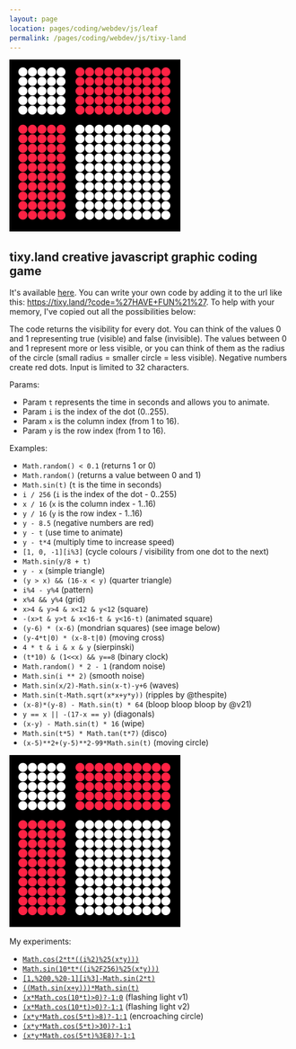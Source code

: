 ```yaml
---
layout: page
location: pages/coding/webdev/js/leaf
permalink: /pages/coding/webdev/js/tixy-land
---
```


![mondrian squares](/resources/images/mondrian_squares.png)

## tixy.land creative javascript graphic coding game

It's available [here](https://tixy.land/). You can write your own code by adding it to the url like this: https://tixy.land/?code=%27HAVE+FUN%21%27. To help with your memory, I've copied out all the possibilities below:

The code returns the visibility for every dot. You can think of the values 0 and 1 representing true (visible) and false (invisible). The values between 0 and 1 represent more or less visible, or you can think of them as the radius of the circle (small radius = smaller circle = less visible). Negative numbers create red dots. Input is limited to 32 characters.

Params:

- Param `t` represents the time in seconds and allows you to animate. 
- Param `i` is the index of the dot (0..255).
- Param `x` is the column index (from 1 to 16).
- Param `y` is the row index (from 1 to 16).

Examples: 

- `Math.random() < 0.1` (returns 1 or 0)
- `Math.random()` (returns a value between 0 and 1)
- `Math.sin(t)` (`t` is the time in seconds)
- `i / 256` (`i` is the index of the dot - 0..255)
- `x / 16` (`x` is the column index - 1..16)
- `y / 16` (`y` is the row index - 1..16)
- `y - 8.5` (negative numbers are red)
- `y - t` (use time to animate)
- `y - t*4` (multiply time to increase speed)
- `[1, 0, -1][i%3]` (cycle colours / visibility from one dot to the next)
- `Math.sin(y/8 + t)` 
- `y - x` (simple triangle)
- `(y > x) && (16-x < y)` (quarter triangle)
- `i%4 - y%4` (pattern)
- `x%4 && y%4` (grid)
- `x>4 & y>4 & x<12 & y<12` (square)
- `-(x>t & y>t & x<16-t & y<16-t)` (animated square)
- `(y-6) * (x-6)` (mondrian squares) (see image below)
- `(y-4*t|0) * (x-8-t|0)` (moving cross)
- `4 * t & i & x & y` (sierpinski)
- `(t*10) & (1<<x) && y==8` (binary clock)
- `Math.random() * 2 - 1` (random noise)
- `Math.sin(i ** 2)` (smooth noise)
- `Math.sin(x/2)-Math.sin(x-t)-y+6` (waves)
- `Math.sin(t-Math.sqrt(x*x+y*y))` (ripples by @thespite)
- `(x-8)*(y-8) - Math.sin(t) * 64` (bloop bloop bloop by @v21)
- `y == x || -(17-x == y)` (diagonals)
- `(x-y) - Math.sin(t) * 16` (wipe)
- `Math.sin(t*5) * Math.tan(t*7)` (disco)
- `(x-5)**2+(y-5)**2-99*Math.sin(t)` (moving circle)


![mondrian squares](/resources/images/mondrian_squares.png)

My experiments:

- [`Math.cos(2*t*((i%2)%25(x*y)))`](https://tixy.land/?code=Math.cos(2*t*((i%2)%25(x*y))))
- [`Math.sin(10*t*((i%2F256)%25(x*y)))`](https://tixy.land/?code=Math.sin(10*t*((i%2F256)%25(x*y))))
- [`[1,%200,%20-1][i%3]-Math.sin(2*t)`](https://tixy.land/?code=[1,%200,%20-1][i%3]-Math.sin(2*t))
- [`((Math.sin(x+y)))*Math.sin(t)`](https://tixy.land/?code=((Math.sin(x+y)))*Math.sin(t))
- [`(x*Math.cos(10*t)>0)?-1:0`](https://tixy.land/?code=(x*Math.cos(10*t)>0)?-1:0) (flashing light v1)
- [`(x*Math.cos(10*t)>0)?-1:1`](https://tixy.land/?code=(x*Math.cos(10*t)>0)?-1:1) (flashing light v2)
- [`(x*y*Math.cos(5*t)>8)?-1:1`](https://tixy.land/?code=(x*y*Math.cos(5*t)>8)?-1:1) (encroaching circle)
- [`(x*y*Math.cos(5*t)>30)?-1:1`](https://tixy.land/?code=(x*y*Math.cos(5*t)>30)?-1:1)
- [`(x*y*Math.cos(5*t)%3E8)?-1:1`](https://tixy.land/?code=(x*y*Math.cos(5*t)%3E8)?-1:1)